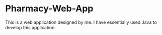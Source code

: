 # Pharmacy-Web-App
This is a web application designed by me. I have essentially used Java to develop this application.
